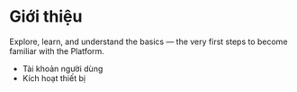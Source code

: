 # Giới thiệu
Explore, learn, and understand the basics — the very first steps to become familiar with the Platform.

* Tài khoản người dùng
* Kích hoạt thiết bị